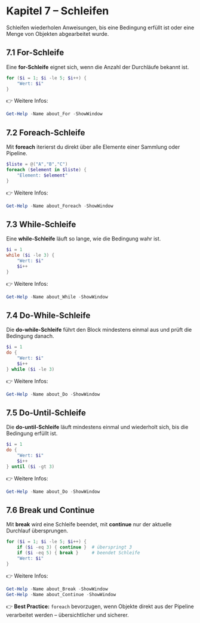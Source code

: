 # Kapitel 7 – Schleifen

Schleifen wiederholen Anweisungen, bis eine Bedingung erfüllt ist oder eine Menge von Objekten abgearbeitet wurde.

## 7.1 For-Schleife

Eine **for-Schleife** eignet sich, wenn die Anzahl der Durchläufe bekannt ist.

```powershell
for ($i = 1; $i -le 5; $i++) {
    "Wert: $i"
}
```

👉 Weitere Infos:  
```powershell
Get-Help -Name about_For -ShowWindow
```

## 7.2 Foreach-Schleife

Mit **foreach** iterierst du direkt über alle Elemente einer Sammlung oder Pipeline.

```powershell
$liste = @("A","B","C")
foreach ($element in $liste) {
    "Element: $element"
}
```

👉 Weitere Infos:  
```powershell
Get-Help -Name about_Foreach -ShowWindow
```

## 7.3 While-Schleife

Eine **while-Schleife** läuft so lange, wie die Bedingung wahr ist.

```powershell
$i = 1
while ($i -le 3) {
    "Wert: $i"
    $i++
}
```

👉 Weitere Infos:  
```powershell
Get-Help -Name about_While -ShowWindow
```

## 7.4 Do-While-Schleife

Die **do-while-Schleife** führt den Block mindestens einmal aus und prüft die Bedingung danach.

```powershell
$i = 1
do {
    "Wert: $i"
    $i++
} while ($i -le 3)
```

👉 Weitere Infos:  
```powershell
Get-Help -Name about_Do -ShowWindow
```

## 7.5 Do-Until-Schleife

Die **do-until-Schleife** läuft mindestens einmal und wiederholt sich, bis die Bedingung erfüllt ist.

```powershell
$i = 1
do {
    "Wert: $i"
    $i++
} until ($i -gt 3)
```

👉 Weitere Infos:  
```powershell
Get-Help -Name about_Do -ShowWindow
```

## 7.6 Break und Continue

Mit **break** wird eine Schleife beendet, mit **continue** nur der aktuelle Durchlauf übersprungen.

```powershell
for ($i = 1; $i -le 5; $i++) {
    if ($i -eq 3) { continue }  # überspringt 3
    if ($i -eq 5) { break }     # beendet Schleife
    "Wert: $i"
}
```

👉 Weitere Infos:  
```powershell
Get-Help -Name about_Break -ShowWindow
Get-Help -Name about_Continue -ShowWindow
```

👉 **Best Practice:** `foreach` bevorzugen, wenn Objekte direkt aus der Pipeline verarbeitet werden – übersichtlicher und sicherer.
